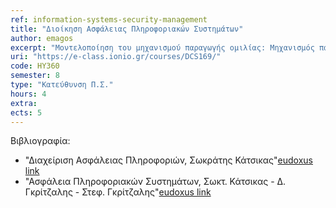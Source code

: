```yaml
---
ref: information-systems-security-management
title: "Διοίκηση Ασφάλειας Πληροφοριακών Συστημάτων"
author: emagos
excerpt: "Μοντελοποίηση του μηχανισμού παραγωγής ομιλίας: Μηχανισμός παραγωγής ομιλίας, Ήχοι ομιλίας. Ψηφιακή προεπεξεργασία κειμένου ομιλίας: Επιλογή της συχνότητας δειγματοληψίας, Ψηφιοποίηση, Βραχύχρονη ανάλυση σήματος ομιλίας, Επιλογή μήκους πλαισίου, Προέμφαση, Επιλογή φίλτρου “παραθύρου”, Ρυθμός μετακίνησης πλαισίων. Ακουστικές παράμετροι: Εξαγωγή παραμέτρων, Ακουστικές πληροφορίες διάκρισης ομιλητών, Ενέργεια και μηδενικές διελεύσεις, Θεμελιώδης συχνότητα, Μέθοδοι υπολογισμού τονικότητας, Φασματογράφημα, Συντονισμοί φωνητικού καναλιού (FORMANTS), Συντελεστές γραμμικής πρόγνωσης (LPC), τράπεζα φίλτρων, συντελεστές ανάκλασης, Cepstral Συντελεστές. Βασικές Τεχνικές Επεξεργασίας ομιλίας. Κρυμμένα Μοντέλα Μarkov: Ορισμός και θεμελιώδεις αλγόριθμοι. Συστήματα αναγνώρισης/κατανόησης ομιλίας, Συστήματα Αναγνώρισης Ομιλητή. Σύνθεση ομιλίας. Ψηφιακές τεχνικές αφαίρεσης θορύβου."
uri: "https://e-class.ionio.gr/courses/DCS169/"
code: ΗΥ360
semester: 8
type: "Κατεύθυνση Π.Σ."
hours: 4
extra:
ects: 5
---
```



Βιβλιογραφία: 
  - "Διαχείριση Ασφάλειας Πληροφοριών, Σωκράτης Κάτσικας"[eudoxus link](https://service.eudoxus.gr/search/#a/id:41958212/0)
  - "Ασφάλεια Πληροφοριακών Συστημάτων, Σωκτ. Κάτσικας - Δ. Γκρίτζαλης - Στεφ. Γκρίτζαλης"[eudoxus link](https://service.eudoxus.gr/search/#a/id:2165/0)
  
  
